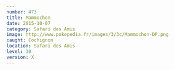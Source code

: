 ```yaml
---
number: 473
title: Mammochon
date: 2015-10-07
category: Safari des Amis
image: http://www.pokepedia.fr/images/3/3c/Mammochon-DP.png
caught: Cochignon
location: Safari des Amis
level: 30
version: X
---
```

